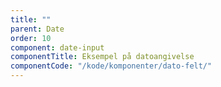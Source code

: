 ```yaml
---
title: ""
parent: Date
order: 10
component: date-input
componentTitle: Eksempel på datoangivelse
componentCode: "/kode/komponenter/dato-felt/"
---
```

